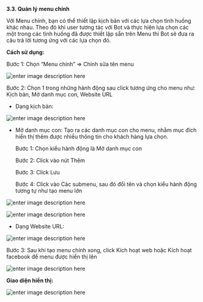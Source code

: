  **3.3. Quản lý menu chính**

Với Menu chính, bạn có thể thiết lập kịch bản với các lựa chọn tình huống khác nhau. Theo đó khi user tương tác với Bot và thực hiện lựa chọn các một trong các tình huống đã được thiết lập sẵn trên Menu thì Bot sẽ đưa ra câu trả lời tương ứng với các lựa chọn đó.

**Cách sử dụng:**

Bước 1: Chọn “Menu chính” => Chỉnh sửa tên menu

![enter image description here](https://static8.muarecdn.com/original/muare/images/2019/11/19/5383757_34.png)

Bước 2: Chọn 1 trong những hành động sau click tương ứng cho menu như: Kịch bản, Mở danh mục con, Website URL

- Dạng kịch bản:

![enter image description here](https://static8.muarecdn.com/original/muare/images/2019/11/19/5383766_35.png)

- Mở danh mục con: Tạo ra các danh mục con cho menu, nhằm mục đích hiển thị thêm được nhiều thông tin cho khách hàng lựa chọn.

	Bước 1: Chọn kiểu hành động là Mở danh mục con

	Bước 2: Click vào nút Thêm

	Bước 3: Click Lưu

	Bước 4: Click vào Các submenu, sau đó đổi tên và chọn kiểu hành động tương tự như tạo menu lớn

![enter image description here](https://static8.muarecdn.com/original/muare/images/2019/11/19/5383774_36.png)

![enter image description here](https://static8.muarecdn.com/original/muare/images/2019/11/19/5383775_37.png)

- Dạng Website URL:

![enter image description here](https://static8.muarecdn.com/original/muare/images/2019/11/19/5383803_38.png)

Bước 3: Sau khi tạo menu chính xong, click Kích hoạt web hoặc Kích hoạt facebook để menu được hiển thị lên

![enter image description here](https://static8.muarecdn.com/original/muare/images/2019/11/19/5383804_39.png)

**Giao diện hiển thị:**

![enter image description here](https://static8.muarecdn.com/original/muare/images/2019/11/19/5383806_40.png)